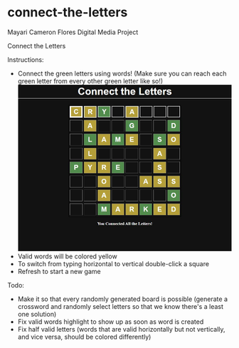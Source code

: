 # connect-the-letters

Mayari Cameron Flores
Digital Media Project

Connect the Letters

Instructions:

* Connect the green letters using words! (Make sure you can reach each green letter from every other green letter like so!)
![Solved Puzzle](clt.JPG "Solved Puzzle")
* Valid words will be colored yellow
* To switch from typing horizontal to vertical double-click a square
* Refresh to start a new game

Todo:

* Make it so that every randomly generated board is possible (generate a crossword and randomly select letters so that we know there's a least one solution)
* Fix valid words highlight to show up as soon as word is created
* Fix half valid letters (words that are valid horizontally but not vertically, and vice versa, should be colored differently)